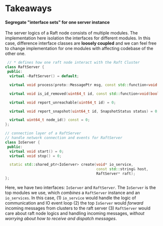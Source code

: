 
# Takeaways
#### Segregate "interface sets" for one server instance
The server logics of a Raft node consists of multiple modules. The implementation here isolation the interfaces for 
different modules. In this case, difference interface classes are **loosely coupled** and we can feel free to change 
implementation for one modules with affecting codebase of the other one.
```c++
 // * defines how one raft node interact with the Raft Cluster
class RaftServer {
 public:
  virtual ~RaftServer() = default;

  virtual void process(proto::MessagePtr msg, const std::function<void(const Status&)>& callback) = 0;

  virtual void is_id_removed(uint64_t id, const std::function<void(bool)>& callback) = 0;

  virtual void report_unreachable(uint64_t id) = 0;

  virtual void report_snapshot(uint64_t id, SnapshotStatus status) = 0;

  virtual uint64_t node_id() const = 0;
};

// connection layer of a RaftServer
// handle network connection and events for RaftServer
class IoServer {
 public:
  virtual void start() = 0;
  virtual void stop() = 0;

  static std::shared_ptr<IoServer> create(void* io_service,
                                          const std::string& host,
                                          RaftServer* raft);
};
```
Here, we have two interfaces: `IoServer` and `RaftServer`. 
The `IoServer` is the top modules we use, which *combines* a `RaftServer` instance and an `io_services`. In this 
case, (1) `io_service` would handle the logic of communication and IO event loop (2) the top `IoServer` would *forward*
incoming messages from clusters to the raft server (3) `RaftServer` would care about raft node logics and handling 
incoming messages, *without worrying about how to receive and dispatch messages*.